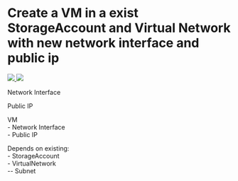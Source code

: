 # Create a VM in a exist StorageAccount and Virtual Network with new network interface and public ip

<a href="https://portal.azure.com/#create/Microsoft.Template/uri/https%3A%2F%2Fraw.githubusercontent.com%2FSpralien%2FAzureTPL%2Fmaster%2FTPL-VM-ToExistStorageVnet-WithNetworkInterfacePublicIP%2Fazuredeploy.json" target="_blank">
  <img src="http://azuredeploy.net/deploybutton.png"/>
</a>
<a href="http://armviz.io/#/?load=https%3A%2F%2Fraw.githubusercontent.com%2FSpralien%2FAzureTPL%2Fmaster%2FTPL-VM-ToExistStorageVnet-WithNetworkInterfacePublicIP%2Fazuredeploy.json" target="_blank">
    <img src="http://armviz.io/visualizebutton.png"/>
</a>
<p>
Network Interface
</p>
<p>
Public IP
</p>
<p>
VM<br>
- Network Interface<br>
- Public IP
</p>
<p>
Depends on existing:<br>
- StorageAccount<br>
- VirtualNetwork<br>
-- Subnet
</p>
